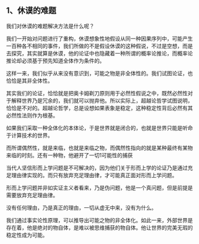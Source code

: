 <h2>1、休谟的难题</h2><p data-pid="DUnk0bHf">我们对休谟的难题解决方法是什么呢？</p><p data-pid="Ww1Cio9c">我们一开始对问题进行了重构，休谟想象性地假设从同一种因果序列中，可能产生一百种各不相同的事件，我们所做的不是假设休谟的这种假说，不过是空想，而是去探究，其实就算是休谟，他的论证中也隐藏着一种所谓的概率论推论，而概率论推论却必须基于预先知道全体作为条件的。</p><p data-pid="fKRoEQgO">这样一来，我们似乎从来没有意识到，可能之物是非全体性的。我们试图论证，也恰恰是其非全体性。</p><p data-pid="FzimjQtb">其实我们的论证，恰恰就是把奥卡姆剃刀原则用于必然性假说之中，既然必然性对于解释世界乃是冗余的，我们就可以抛弃他。所以实际上，超越论哲学试图说明，恰恰是不对的。超越论哲学，总是设想如果表象是稳定，这种稳定性背后必然有其必然性法则作为根基。</p><p data-pid="FhyohkYK">如果我们采取一种全体化的本体论，于是世界就是闭合的，也就是世界只能是听命于计算技术的世界。</p><p data-pid="dNu-b4yr">而所谓偶然性，就是来临，也就是来临之物，而偶然性指向的就是某种最终有某物来临的时刻。还有一种物，他避开了一切1可能性的捕获</p><p data-pid="bOtEvGCJ">当代人坚信形而上学问题是不可解决的，因为他们关于形而上学的论证乃是通过充足理由律实现的。而只有放弃充足理由律，才可能真正面对形而上学问题。</p><p data-pid="2AMr2W_9">形而上学问题并非如实证主义者看来，乃是伪问题，他是一个真问题，但是前提是需要放弃充足理由律。</p><p data-pid="4eejsvnc">没有任何理由，乃是真正的理由，一切从虚无中来，没有为什么。</p><p data-pid="3ViWLt_E">我们通过事实论性原理，可以推导出可能之物的非全体化。如此一来，外部世界是存在着，他是绝对的物自体，是难以被思维捕获的物自体。他让世界的完美无瑕的稳定性成为可能。</p><p></p><p></p><p></p><p></p>